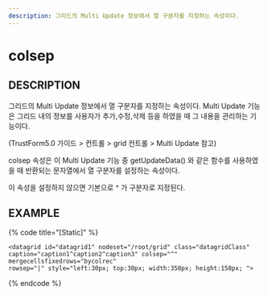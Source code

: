 ```yaml
---
description: 그리드의 Multi Update 정보에서 열 구분자를 지정하는 속성이다.
---
```


# colsep

## DESCRIPTION

그리드의 Multi Update 정보에서 열 구분자를 지정하는 속성이다. Multi Update 기능은 그리드 내의 정보를 사용자가 추가,수정,삭제 등을 하였을 때 그 내용을 관리하는 기능이다. 

\(TrustForm5.0 가이드 &gt; 컨트롤 &gt; grid 컨트롤 &gt; Multi Update 참고\)

colsep 속성은 이 Multi Update 기능 중 getUpdateData\(\) 와 같은 함수를 사용하였을 때 반환되는 문자열에서 열 구분자를 설정하는 속성이다.

이 속성을 설정하지 않으면 기본으로 ^ 가 구분자로 지정된다.

## EXAMPLE

{% code title="\[Static\]" %}
```markup
<datagrid id="datagrid1" nodeset="/root/grid" class="datagridClass" 
caption="caption1^caption2^caption3" colsep="^" mergecellsfixedrows="bycolrec" 
rowsep="|" style="left:30px; top:30px; width:350px; height:150px; "> 
```
{% endcode %}

